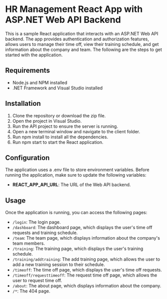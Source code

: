 # HR Management React App with ASP.NET Web API Backend
This is a sample React application that interacts with an ASP.NET Web API backend. The app provides authentication and authorization features, allows users to manage their time off, view their training schedule, and get information about the company and team. The following are the steps to get started with the application.

## Requirements
* Node.js and NPM installed
* .NET Framework and Visual Studio installed
## Installation
1. Clone the repository or download the zip file.
2. Open the project in Visual Studio.
3. Run the API project to ensure the server is running.
4. Open a new terminal window and navigate to the client folder.
5. Run npm install to install all the dependencies.
6. Run npm start to start the React application.
## Configuration
The application uses a .env file to store environment variables. Before running the application, make sure to update the following variables:

* __REACT_APP_API_URL__: The URL of the Web API backend.

## Usage
Once the application is running, you can access the following pages:

* `/login`: The login page.
* `/dashboard`: The dashboard page, which displays the user's time off requests and training schedule.
* `/team`: The team page, which displays information about the company's team members.
* `/training`: The training page, which displays the user's training schedule.
* `/training/addtraining`: The add training page, which allows the user to add a new training session to their schedule.
* `/timeoff`: The time off page, which displays the user's time off requests.
* `/timeoff/requesttimeoff`: The request time off page, which allows the user to request time off.
* `/about`: The about page, which displays information about the company.
* `/*`: The 404 page.
